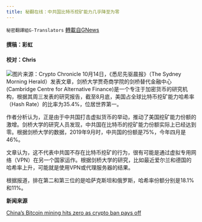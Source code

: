 ```yaml
---
title: 秘翻在线：中共国比特币挖矿能力几乎降至为零
---
```

`秘密翻譯組G-Translators` [轉載自GNews](https://gnews.org/zh-hans/1593470/)

#### 撰稿：彩虹

#### 校对：Chris
![](https://assets.gnews.org/wp-content/uploads/2021/10/图片1-34.jpg)图片来源：Crypto Chronicle
10月14日，《悉尼先驱晨报》（The Sydney Morning Herald）发表文章，剑桥大学贾奇商学院的剑桥替代金融中心(Cambridge Centre for Alternative Finance)是一个专注于加密货币的研究机构，根据其周三发表的研究报告，截至8月底，美国占全球比特币挖矿能力哈希率（Hash Rate）的比率为35.4%，位居世界第一。

作者分析认为，正是由于中共国打击虚拟货币的举动，推动了美国挖矿能力份额的激增。剑桥大学的研究人员发现，中共国在比特币的挖矿能力份额实际上已经达到零。根据剑桥大学的数据，2019年9月时，中共国的份额是75%，今年四月是46%。

文章认为，这不代表中共国不存在比特币挖矿的行为，很有可能是通过虚拟专用网络（VPN）在另一个国家运作。根据剑桥大学的研究，比如最近爱尔兰和德国的哈希率上升，可能就是使用VPN或代理服务器的结果。

根据报道，排在第二和第三位的是哈萨克斯坦和俄罗斯，哈希率份额分别是18.1%和11%。

**新闻来源**

[China’s Bitcoin mining hits zero as crypto ban pays off](https://www.smh.com.au/business/markets/china-s-bitcoin-mining-hits-zero-as-crypto-ban-pays-off-20211013-p58zsu.html)
